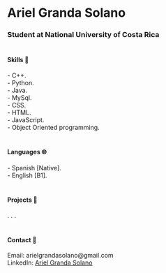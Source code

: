 <h1> Ariel Granda Solano </h1> 
<h3> Student at National University of Costa Rica </h3>

#
<h4> Skills 🧠 </h4>
<p>  
     - C++. <br>
     - Python. <br>
     - Java. <br>
     - MySql. <br>
     - CSS. <br>
     - HTML. <br>
     - JavaScript. <br>
     - Object Oriented programming. <br>
</p>

#
<h4> Languages 🌐 </h4>
<p>  
     - Spanish [Native]. <br>
     - English [B1].<br>
</p>

#
<h4> Projects 🎨</h4>
<p>  
     . . .
</p>

#
<h4> Contact 📡 </h4>
<p>  
     Email: arielgrandasolano@gmail.com <br>
     LinkedIn: <a href="https://cr.linkedin.com/in/ariel-granda?trk=profile-badge">Ariel Granda Solano</a> <br>
              
</p>
